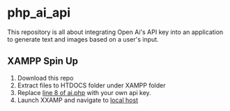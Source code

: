 # php_ai_api
 This repository is all about integrating Open Ai's API key into an application to generate text and images based on a user's input.

## XAMPP Spin Up
1. Download this repo
2. Extract files to HTDOCS folder under XAMPP folder
3. Replace [line 8 of ai.php](https://github.com/esthergiles/php_ai_api/blob/1ff0dbea458f8dfda268a128f6f1ce5acdbbb2dd/ai.php#L8) with your own api key.
4. Launch XXAMP and navigate to [local host ](http://localhost/php_ai_api/)
